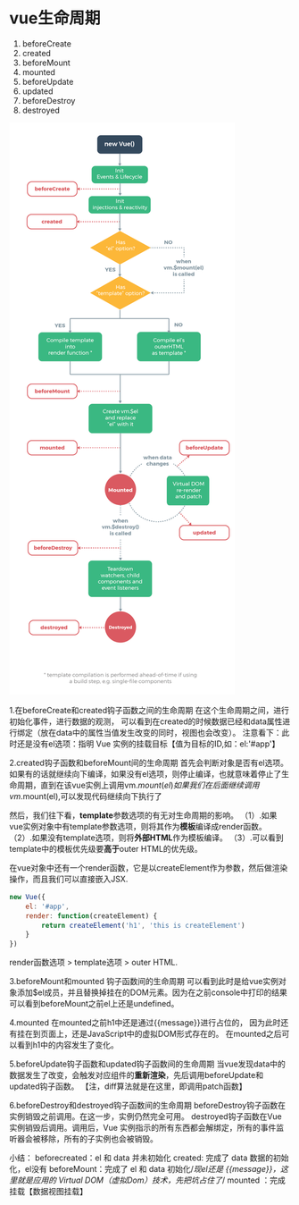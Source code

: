 
# vue生命周期

1. beforeCreate
2. created
3. beforeMount
4. mounted
5. beforeUpdate
6. updated
7. beforeDestroy
8. destroyed

![avatar](./vue生命周期.png)

1.在beforeCreate和created钩子函数之间的生命周期
在这个生命周期之间，进行初始化事件，进行数据的观测，
可以看到在created的时候数据已经和data属性进行绑定（放在data中的属性当值发生改变的同时，视图也会改变）。
注意看下：此时还是没有el选项：指明 Vue 实例的挂载目标【值为目标的ID,如：el:'#app'】

2.created钩子函数和beforeMount间的生命周期
首先会判断对象是否有el选项。如果有的话就继续向下编译，如果没有el选项，则停止编译，也就意味着停止了生命周期，直到在该vue实例上调用vm.$mount(el)
如果我们在后面继续调用vm.$mount(el),可以发现代码继续向下执行了

然后，我们往下看，**template**参数选项的有无对生命周期的影响。
（1）.如果vue实例对象中有template参数选项，则将其作为**模板**编译成render函数。
（2）.如果没有template选项，则将**外部HTML**作为模板编译。
（3）.可以看到template中的模板优先级要**高于**outer HTML的优先级。

在vue对象中还有一个render函数，它是以createElement作为参数，然后做渲染操作，而且我们可以直接嵌入JSX.

```js
new Vue({
    el: '#app',
    render: function(createElement) {
        return createElement('h1', 'this is createElement')
    }
})
```

render函数选项 > template选项 > outer HTML.

3.beforeMount和mounted 钩子函数间的生命周期
可以看到此时是给vue实例对象添加$el成员，并且替换掉挂在的DOM元素。因为在之前console中打印的结果可以看到beforeMount之前el上还是undefined。

4.mounted
在mounted之前h1中还是通过{{message}}进行占位的，
因为此时还有挂在到页面上，还是JavaScript中的虚拟DOM形式存在的。
在mounted之后可以看到h1中的内容发生了变化。

5.beforeUpdate钩子函数和updated钩子函数间的生命周期
当vue发现data中的数据发生了改变，会触发对应组件的**重新渲染**，先后调用beforeUpdate和updated钩子函数。
【注，diff算法就是在这里，即调用patch函数】

6.beforeDestroy和destroyed钩子函数间的生命周期
beforeDestroy钩子函数在实例销毁之前调用。在这一步，实例仍然完全可用。
destroyed钩子函数在Vue 实例销毁后调用。调用后，Vue 实例指示的所有东西都会解绑定，所有的事件监听器会被移除，所有的子实例也会被销毁。

小结：
beforecreated：el 和 data 并未初始化
created: 完成了 data 数据的初始化，el没有
beforeMount：完成了 el 和 data 初始化/*现el还是 {{message}}，这里就是应用的 Virtual DOM（虚拟Dom）技术，先把坑占住了*/
mounted ：完成挂载【数据视图挂载】